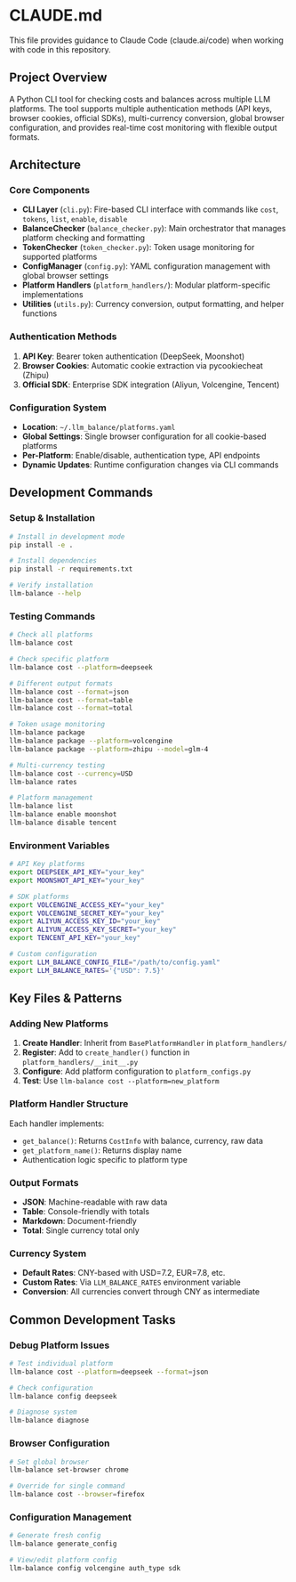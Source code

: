 # CLAUDE.md

This file provides guidance to Claude Code (claude.ai/code) when working with code in this repository.

## Project Overview

A Python CLI tool for checking costs and balances across multiple LLM platforms. The tool supports multiple authentication methods (API keys, browser cookies, official SDKs), multi-currency conversion, global browser configuration, and provides real-time cost monitoring with flexible output formats.

## Architecture

### Core Components

- **CLI Layer** (`cli.py`): Fire-based CLI interface with commands like `cost`, `tokens`, `list`, `enable`, `disable`
- **BalanceChecker** (`balance_checker.py`): Main orchestrator that manages platform checking and formatting
- **TokenChecker** (`token_checker.py`): Token usage monitoring for supported platforms
- **ConfigManager** (`config.py`): YAML configuration management with global browser settings
- **Platform Handlers** (`platform_handlers/`): Modular platform-specific implementations
- **Utilities** (`utils.py`): Currency conversion, output formatting, and helper functions

### Authentication Methods

1. **API Key**: Bearer token authentication (DeepSeek, Moonshot)
2. **Browser Cookies**: Automatic cookie extraction via pycookiecheat (Zhipu)
3. **Official SDK**: Enterprise SDK integration (Aliyun, Volcengine, Tencent)

### Configuration System

- **Location**: `~/.llm_balance/platforms.yaml`
- **Global Settings**: Single browser configuration for all cookie-based platforms
- **Per-Platform**: Enable/disable, authentication type, API endpoints
- **Dynamic Updates**: Runtime configuration changes via CLI commands

## Development Commands

### Setup & Installation
```bash
# Install in development mode
pip install -e .

# Install dependencies
pip install -r requirements.txt

# Verify installation
llm-balance --help
```

### Testing Commands
```bash
# Check all platforms
llm-balance cost

# Check specific platform
llm-balance cost --platform=deepseek

# Different output formats
llm-balance cost --format=json
llm-balance cost --format=table
llm-balance cost --format=total

# Token usage monitoring
llm-balance package
llm-balance package --platform=volcengine
llm-balance package --platform=zhipu --model=glm-4

# Multi-currency testing
llm-balance cost --currency=USD
llm-balance rates

# Platform management
llm-balance list
llm-balance enable moonshot
llm-balance disable tencent
```

### Environment Variables
```bash
# API Key platforms
export DEEPSEEK_API_KEY="your_key"
export MOONSHOT_API_KEY="your_key"

# SDK platforms
export VOLCENGINE_ACCESS_KEY="your_key"
export VOLCENGINE_SECRET_KEY="your_key"
export ALIYUN_ACCESS_KEY_ID="your_key"
export ALIYUN_ACCESS_KEY_SECRET="your_key"
export TENCENT_API_KEY="your_key"

# Custom configuration
export LLM_BALANCE_CONFIG_FILE="/path/to/config.yaml"
export LLM_BALANCE_RATES='{"USD": 7.5}'
```

## Key Files & Patterns

### Adding New Platforms

1. **Create Handler**: Inherit from `BasePlatformHandler` in `platform_handlers/`
2. **Register**: Add to `create_handler()` function in `platform_handlers/__init__.py`
3. **Configure**: Add platform configuration to `platform_configs.py`
4. **Test**: Use `llm-balance cost --platform=new_platform`

### Platform Handler Structure

Each handler implements:
- `get_balance()`: Returns `CostInfo` with balance, currency, raw data
- `get_platform_name()`: Returns display name
- Authentication logic specific to platform type

### Output Formats

- **JSON**: Machine-readable with raw data
- **Table**: Console-friendly with totals
- **Markdown**: Document-friendly
- **Total**: Single currency total only

### Currency System

- **Default Rates**: CNY-based with USD=7.2, EUR=7.8, etc.
- **Custom Rates**: Via `LLM_BALANCE_RATES` environment variable
- **Conversion**: All currencies convert through CNY as intermediate

## Common Development Tasks

### Debug Platform Issues
```bash
# Test individual platform
llm-balance cost --platform=deepseek --format=json

# Check configuration
llm-balance config deepseek

# Diagnose system
llm-balance diagnose
```

### Browser Configuration
```bash
# Set global browser
llm-balance set-browser chrome

# Override for single command
llm-balance cost --browser=firefox
```

### Configuration Management
```bash
# Generate fresh config
llm-balance generate_config

# View/edit platform config
llm-balance config volcengine auth_type sdk
```